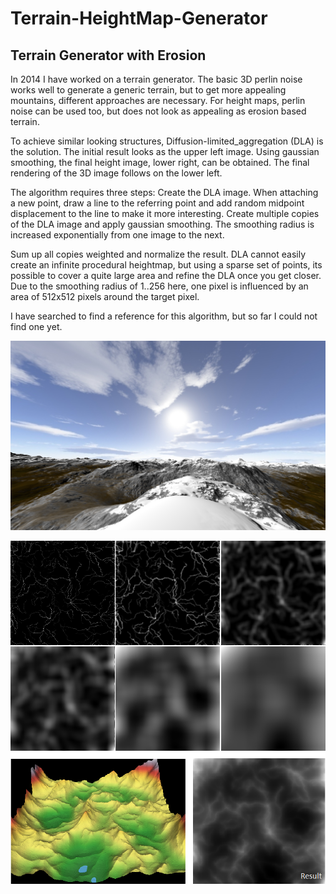 # Terrain-HeightMap-Generator
## Terrain Generator with Erosion

In 2014 I have worked on a terrain generator. The basic 3D perlin noise works well to generate a generic terrain, but to get more appealing mountains, different approaches are necessary. For height maps, perlin noise can be used too, but does not look as appealing as erosion based terrain.

To achieve similar looking structures, Diffusion-limited_aggregation (DLA) is the solution. The initial result looks as the upper left image. Using gaussian smoothing, the final height image, lower right, can be obtained. The final rendering of the 3D image follows on the lower left.

The algorithm requires three steps:
Create the DLA image. When attaching a new point, draw a line to the referring point and add random midpoint displacement to the line to make it more interesting.
Create multiple copies of the DLA image and apply gaussian smoothing. The smoothing radius is increased exponentially from one image to the next.

Sum up all copies weighted and normalize the result.
DLA cannot easily create an infinite procedural heightmap, but using a sparse set of points, its possible to cover a quite large area and refine the DLA once you get closer. Due to the smoothing radius of 1..256 here, one pixel is influenced by an area of 512x512 pixels around the target pixel.

I have searched to find a reference for this algorithm, but so far I could not find one yet.

![Sample](https://github.com/sp4cerat/Terrain-HeightMap-Generator/blob/master/data/title2.png?raw=true)

![Sample](https://github.com/sp4cerat/Terrain-HeightMap-Generator/blob/master/data/title.png?raw=true)
